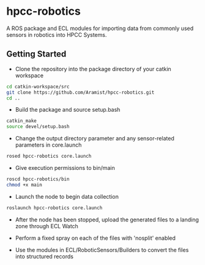 # hpcc-robotics
A ROS package and ECL modules for importing data from commonly used sensors in robotics into HPCC Systems.

## Getting Started
* Clone the repository into the package directory of your catkin workspace
```bash
cd catkin-workspace/src
git clone https://github.com/Aramist/hpcc-robotics.git
cd ..
```

* Build the package and source setup.bash
```bash
catkin_make
source devel/setup.bash
```

* Change the output directory parameter and any sensor-related parameters in core.launch
```bash
rosed hpcc-robotics core.launch
```

* Give execution permissions to bin/main
```bash
roscd hpcc-robotics/bin
chmod +x main
```

* Launch the node to begin data collection
```bash
roslaunch hpcc-robotics core.launch
```

* After the node has been stopped, upload the generated files to a landing zone through ECL Watch

* Perform a fixed spray on each of the files with 'nosplit' enabled

* Use the modules in ECL/RoboticSensors/Builders to convert the files into structured records